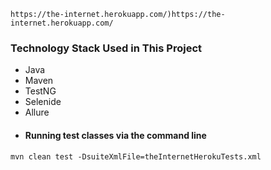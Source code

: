 ```
https://the-internet.herokuapp.com/)https://the-internet.herokuapp.com/
```
### Technology Stack Used in This Project
- Java
- Maven
- TestNG
- Selenide
- Allure
- #### Running test classes via the command line
```
mvn clean test -DsuiteXmlFile=theInternetHerokuTests.xml
```
